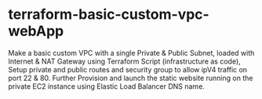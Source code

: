 # terraform-basic-custom-vpc-webApp
Make a basic custom VPC with a single Private &amp; Public Subnet, loaded with Internet &amp; NAT Gateway using Terraform Script (infrastructure as code), Setup private and public routes and security group to allow ipV4 traffic on port 22 &amp; 80. Further Provision and launch the static website running on the private EC2 instance using Elastic Load Balancer DNS name.
